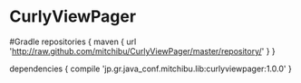 # CurlyViewPager

#Gradle
repositories {
    maven { url 'http://raw.github.com/mitchibu/CurlyViewPager/master/repository/' }
}

dependencies {
    compile 'jp.gr.java_conf.mitchibu.lib:curlyviewpager:1.0.0'
}
